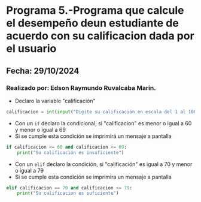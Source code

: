 # Programa 5.-Programa que calcule el desempeño deun estudiante de acuerdo con su calificacion dada por el usuario
## Fecha: 29/10/2024
### Realizado por: Edson Raymundo Ruvalcaba Marin.

- Declaro la variable "calificación"
``` python
calificacion = int(input("Digite su calificación en escala del 1 al 100: "))
```
- Con un `if` declaro la condicional, si "calificacion" es menor o igual a 60 y menor o igual a 69
- Si se cumple esta condición se imprimirá un mensaje a pantalla
``` python
if calificacion <= 60 and calificacion <= 69: 
    print("Su calificación es insuficiente")
```
- Con un `elif` declaro la condición, si "calificación" es igual a 70 y menor o igual a 79
- Si se cumple esta condición se imprimira un mensaje a pantalla
``` python
elif calificacion == 70 and calificacion <= 79: 
    print("Su calificacion es suficiente")
